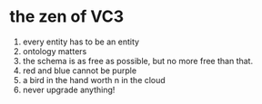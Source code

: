 # the zen of VC3
  1. every entity has to be an entity
  2. ontology matters
  3. the schema is as free as possible, but no more free than that.
  4. red and blue cannot be purple 
  5. a bird in the hand worth n in the cloud
  6. never upgrade anything!
